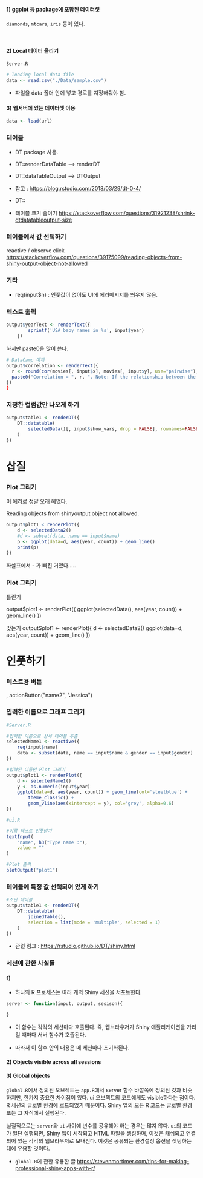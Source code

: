 

#### 1) ggplot 등 package에 포함된 데이터셋

`diamonds`, `mtcars`, `iris` 등이 있다.

<br>

#### 2) Local 데이터 올리기

```r
Server.R

# loading local data file
data <- read.csv("./Data/sample.csv")

```
* 파일을 data 폴더 안에 넣고 경로를 지정해줘야 함.

#### 3) 웹서버에 있는 데이터셋 이용
```r
data <- load(url)
```


### 테이블

* DT package 사용.

* DT::renderDataTable --> renderDT
* DT::dataTableOutput --> DTOutput
* 참고 : https://blog.rstudio.com/2018/03/29/dt-0-4/


* DT::


* 테이블 크기 줄이기
https://stackoverflow.com/questions/31921238/shrink-dtdatatableoutput-size


### 테이블에서 값 선택하기
reactive / observe click
https://stackoverflow.com/questions/39175099/reading-objects-from-shiny-output-object-not-allowed



### 기타
* req(input$n) : 인풋값이 없어도 UI에 에러메시지를 띄우지 않음.





### 텍스트 출력
```r
output$yearText <- renderText({
        sprintf('USA baby names in %s', input$year)
    })
```

하지만 paste0을 많이 쓴다.
```r
# DataCamp 예제
output$correlation <- renderText({
  r <- round(cor(movies[, input$x], movies[, input$y], use="pairwise"), 3)
  paste0("Correlation = ", r, ". Note: If the relationship between the two variables is not linear, the correlation coefficient will not be meaningful.")
})
}
```


### 지정한 컬럼값만 나오게 하기

```r
output$table1 <- renderDT({
    DT::datatable(
        selectedData()[, input$show_vars, drop = FALSE], rownames=FALSE
    )
})
```


# 삽질

### Plot 그리기
이 에러로 정말 오래 헤맸다.

  Reading objects from shinyoutput object not allowed.

  ```r  
  output$plot1 < renderPlot({
      d <- selectedData2()
      #d <- subset(data, name == input$name)
      p <- ggplot(data=d, aes(year, count)) + geom_line()
      print(p)
  })

  ```

  화살표에서 - 가 빠진 거였다.....


### Plot 그리기

틀린거

  output$plot1 <- renderPlot({
    ggplot(selectedData(), aes(year, count)) + geom_line()
})


맞는거
output$plot1 <- renderPlot({
    d <- selectedData2()
    ggplot(data=d, aes(year, count)) + geom_line()
})


# 인풋하기

### 테스트용 버튼
, actionButton("name2", "Jessica")


### 입력한 이름으로 그래프 그리기

```r
#Server.R

#입력한 이름으로 상세 테이블 추출
selectedName1 <- reactive({
    req(input$name)
    data <- subset(data, name == input$name & gender == input$gender)
})

#입력된 이름만 Plot 그리기
output$plot1 <- renderPlot({
    d <- selectedName1()
    y <- as.numeric(input$year)
    ggplot(data=d, aes(year, count)) + geom_line(col='steelblue') +
        theme_classic() +
        geom_vline(aes(xintercept = y), col='grey', alpha=0.6)
})

```

```r
#ui.R

#이름 텍스트 인풋받기
textInput(
    "name", h3("Type name :"),
    value = ""   
)

#Plot 출력
plotOutput("plot1")

```


### 테이블에 특정 값 선택되어 있게 하기

```r  
#조인 테이블
output$table1 <- renderDT({
    DT::datatable(
        joinedTable(),
        selection = list(mode = 'multiple', selected = 1)
    )
})

```

* 관련 링크 : https://rstudio.github.io/DT/shiny.html


### 세션에 관한 사실들

#### 1)

* 하나의 R 프로세스는 여러 개의 Shiny 세션을 서포트한다.


```r
server <- function(input, output, sesison){

}
```

* 이 함수는 각각의 세션마다 호출된다. 즉, 웹브라우저가 Shiny 애플리케이션을 가리킬 때마다 서버 함수가 호출된다.

* 따라서 이 함수 안의 내용은 매 세션마다 초기화된다.

#### 2) Objects visible across all sessions


#### 3) Global objects

`global.R`에서 정의된 오브젝트는 `app.R`에서 server 함수 바깥쪽에 정의된 것과 비슷하지만, 한가지 중요한 차이점이 있다. ui 오브젝트의 코드에게도 visible하다는 점이다. R 세션의 글로벌 환경에 로드되었기 때문이다. Shiny 앱의 모든 R 코드는 글로벌 환경 또는 그 자식에서 실행된다.

실질적으로는 `server`와 `ui` 사이에 변수를 공유해야 하는 경우는 많지 않다. `ui`의 코드가 일단 실행되면, Shiny 앱이 시작되고 HTML 파일을 생성하며, 이것은 캐쉬되고 연결되어 있는 각각의 웹브라우저로 보내진다. 이것은 공유되는 환경설정 옵션을 셋팅하는 데에 유용할 것이다.


* `global.R`에 관한 유용한 글
https://stevenmortimer.com/tips-for-making-professional-shiny-apps-with-r/
